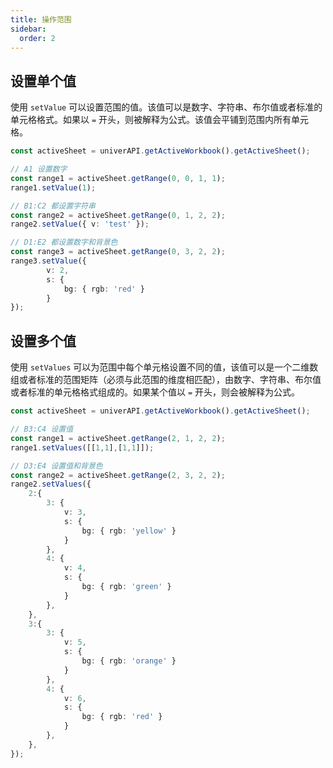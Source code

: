 ```yaml
---
title: 操作范围
sidebar:
  order: 2
---
```


## 设置单个值

使用 `setValue` 可以设置范围的值。该值可以是数字、字符串、布尔值或者标准的单元格格式。如果以 `=` 开头，则被解释为公式。该值会平铺到范围内所有单元格。

```typescript title="main.ts"
const activeSheet = univerAPI.getActiveWorkbook().getActiveSheet();

// A1 设置数字
const range1 = activeSheet.getRange(0, 0, 1, 1);
range1.setValue(1);

// B1:C2 都设置字符串
const range2 = activeSheet.getRange(0, 1, 2, 2);
range2.setValue({ v: 'test' });

// D1:E2 都设置数字和背景色
const range3 = activeSheet.getRange(0, 3, 2, 2);
range3.setValue({
        v: 2,
        s: {
            bg: { rgb: 'red' }
        }
});
```

## 设置多个值

使用 `setValues` 可以为范围中每个单元格设置不同的值，该值可以是一个二维数组或者标准的范围矩阵（必须与此范围的维度相匹配），由数字、字符串、布尔值或者标准的单元格格式组成的。如果某个值以 `=` 开头，则会被解释为公式。

```typescript title="main.ts"
const activeSheet = univerAPI.getActiveWorkbook().getActiveSheet();

// B3:C4 设置值
const range1 = activeSheet.getRange(2, 1, 2, 2);
range1.setValues([[1,1],[1,1]]);

// D3:E4 设置值和背景色
const range2 = activeSheet.getRange(2, 3, 2, 2);
range2.setValues({
    2:{
        3: { 
            v: 3,
            s: {
                bg: { rgb: 'yellow' }
            }
        },
        4: { 
            v: 4,
            s: {
                bg: { rgb: 'green' }
            }
        },
    },
    3:{
        3: { 
            v: 5,
            s: {
                bg: { rgb: 'orange' }
            }
        },
        4: { 
            v: 6,
            s: {
                bg: { rgb: 'red' }
            }
        },
    },
});
```
